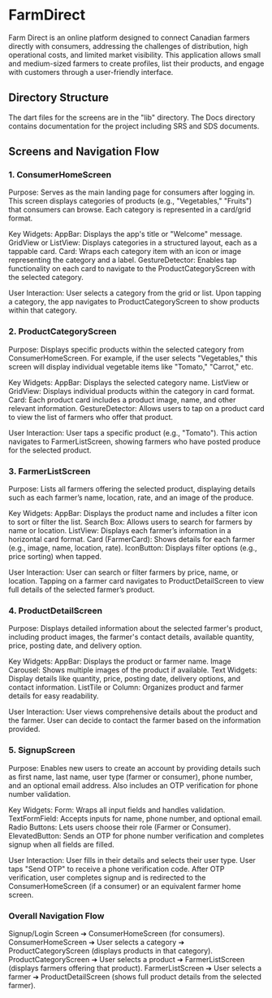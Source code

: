 
# FarmDirect
Farm Direct is an online platform designed to connect Canadian farmers directly with consumers, addressing the challenges of distribution, high operational costs, and limited market visibility. This application allows small and medium-sized farmers to create profiles, list their products, and engage with customers through a user-friendly interface.

## Directory Structure
The dart files for the screens are in the "lib" directory.
The Docs directory contains documentation for the project including SRS and SDS documents.

## Screens and Navigation Flow

### 1. ConsumerHomeScreen
Purpose:
Serves as the main landing page for consumers after logging in. This screen displays categories of products (e.g., "Vegetables," "Fruits") that consumers can browse. Each category is represented in a card/grid format.

Key Widgets:
AppBar: Displays the app's title or "Welcome" message.
GridView or ListView: Displays categories in a structured layout, each as a tappable card.
Card: Wraps each category item with an icon or image representing the category and a label.
GestureDetector: Enables tap functionality on each card to navigate to the ProductCategoryScreen with the selected category.

User Interaction:
User selects a category from the grid or list.
Upon tapping a category, the app navigates to ProductCategoryScreen to show products within that category.

### 2. ProductCategoryScreen
Purpose:
Displays specific products within the selected category from ConsumerHomeScreen. For example, if the user selects "Vegetables," this screen will display individual vegetable items like "Tomato," "Carrot," etc.

Key Widgets:
AppBar: Displays the selected category name.
ListView or GridView: Displays individual products within the category in card format.
Card: Each product card includes a product image, name, and other relevant information.
GestureDetector: Allows users to tap on a product card to view the list of farmers who offer that product.

User Interaction:
User taps a specific product (e.g., "Tomato").
This action navigates to FarmerListScreen, showing farmers who have posted produce for the selected product.

### 3. FarmerListScreen
Purpose:
Lists all farmers offering the selected product, displaying details such as each farmer’s name, location, rate, and an image of the produce.

Key Widgets:
AppBar: Displays the product name and includes a filter icon to sort or filter the list.
Search Box: Allows users to search for farmers by name or location.
ListView: Displays each farmer’s information in a horizontal card format.
Card (FarmerCard): Shows details for each farmer (e.g., image, name, location, rate).
IconButton: Displays filter options (e.g., price sorting) when tapped.

User Interaction:
User can search or filter farmers by price, name, or location.
Tapping on a farmer card navigates to ProductDetailScreen to view full details of the selected farmer’s product.

### 4. ProductDetailScreen
Purpose:
Displays detailed information about the selected farmer's product, including product images, the farmer's contact details, available quantity, price, posting date, and delivery option.

Key Widgets:
AppBar: Displays the product or farmer name.
Image Carousel: Shows multiple images of the product if available.
Text Widgets: Display details like quantity, price, posting date, delivery options, and contact information.
ListTile or Column: Organizes product and farmer details for easy readability.

User Interaction:
User views comprehensive details about the product and the farmer.
User can decide to contact the farmer based on the information provided.

### 5. SignupScreen
Purpose:
Enables new users to create an account by providing details such as first name, last name, user type (farmer or consumer), phone number, and an optional email address. Also includes an OTP verification for phone number validation.

Key Widgets:
Form: Wraps all input fields and handles validation.
TextFormField: Accepts inputs for name, phone number, and optional email.
Radio Buttons: Lets users choose their role (Farmer or Consumer).
ElevatedButton: Sends an OTP for phone number verification and completes signup when all fields are filled.

User Interaction:
User fills in their details and selects their user type.
User taps "Send OTP" to receive a phone verification code.
After OTP verification, user completes signup and is redirected to the ConsumerHomeScreen (if a consumer) or an equivalent farmer home screen.

### Overall Navigation Flow
Signup/Login Screen ➔ ConsumerHomeScreen (for consumers).
ConsumerHomeScreen ➔ User selects a category ➔ ProductCategoryScreen (displays products in that category).
ProductCategoryScreen ➔ User selects a product ➔ FarmerListScreen (displays farmers offering that product).
FarmerListScreen ➔ User selects a farmer ➔ ProductDetailScreen (shows full product details from the selected farmer).
